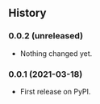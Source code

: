 ## History

### 0.0.2 (unreleased)

- Nothing changed yet.


### 0.0.1 (2021-03-18)

* First release on PyPI.
